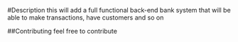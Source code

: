 #Description
this will add a full functional back-end bank system that will be able to make transactions, have customers and so on

##Contributing
feel free to contribute
